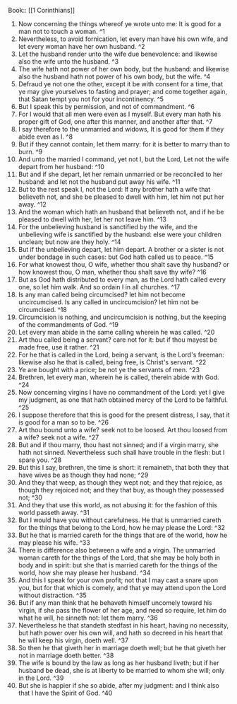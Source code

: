  Book:: [[1 Corinthians]]
 1. Now concerning the things whereof ye wrote unto me: It is good for a man not to touch a woman. ^1
 2. Nevertheless, to avoid fornication, let every man have his own wife, and let every woman have her own husband. ^2
 3. Let the husband render unto the wife due benevolence: and likewise also the wife unto the husband. ^3
 4. The wife hath not power of her own body, but the husband: and likewise also the husband hath not power of his own body, but the wife. ^4
 5. Defraud ye not one the other, except it be with consent for a time, that ye may give yourselves to fasting and prayer; and come together again, that Satan tempt you not for your incontinency. ^5
 6. But I speak this by permission, and not of commandment. ^6
 7. For I would that all men were even as I myself. But every man hath his proper gift of God, one after this manner, and another after that. ^7
 8. I say therefore to the unmarried and widows, It is good for them if they abide even as I. ^8
 9. But if they cannot contain, let them marry: for it is better to marry than to burn. ^9
 10. And unto the married I command, yet not I, but the Lord, Let not the wife depart from her husband: ^10
 11. But and if she depart, let her remain unmarried or be reconciled to her husband: and let not the husband put away his wife. ^11
 12. But to the rest speak I, not the Lord: If any brother hath a wife that believeth not, and she be pleased to dwell with him, let him not put her away. ^12
 13. And the woman which hath an husband that believeth not, and if he be pleased to dwell with her, let her not leave him. ^13
 14. For the unbelieving husband is sanctified by the wife, and the unbelieving wife is sanctified by the husband: else were your children unclean; but now are they holy. ^14
 15. But if the unbelieving depart, let him depart. A brother or a sister is not under bondage in such cases: but God hath called us to peace. ^15
 16. For what knowest thou, O wife, whether thou shalt save thy husband? or how knowest thou, O man, whether thou shalt save thy wife? ^16
 17. But as God hath distributed to every man, as the Lord hath called every one, so let him walk. And so ordain I in all churches. ^17
 18. Is any man called being circumcised? let him not become uncircumcised. Is any called in uncircumcision? let him not be circumcised. ^18
 19. Circumcision is nothing, and uncircumcision is nothing, but the keeping of the commandments of God. ^19
 20. Let every man abide in the same calling wherein he was called. ^20
 21. Art thou called being a servant? care not for it: but if thou mayest be made free, use it rather. ^21
 22. For he that is called in the Lord, being a servant, is the Lord's freeman: likewise also he that is called, being free, is Christ's servant. ^22
 23. Ye are bought with a price; be not ye the servants of men. ^23
 24. Brethren, let every man, wherein he is called, therein abide with God. ^24
 25. Now concerning virgins I have no commandment of the Lord: yet I give my judgment, as one that hath obtained mercy of the Lord to be faithful. ^25
 26. I suppose therefore that this is good for the present distress, I say, that it is good for a man so to be. ^26
 27. Art thou bound unto a wife? seek not to be loosed. Art thou loosed from a wife? seek not a wife. ^27
 28. But and if thou marry, thou hast not sinned; and if a virgin marry, she hath not sinned. Nevertheless such shall have trouble in the flesh: but I spare you. ^28
 29. But this I say, brethren, the time is short: it remaineth, that both they that have wives be as though they had none; ^29
 30. And they that weep, as though they wept not; and they that rejoice, as though they rejoiced not; and they that buy, as though they possessed not; ^30
 31. And they that use this world, as not abusing it: for the fashion of this world passeth away. ^31
 32. But I would have you without carefulness. He that is unmarried careth for the things that belong to the Lord, how he may please the Lord: ^32
 33. But he that is married careth for the things that are of the world, how he may please his wife. ^33
 34. There is difference also between a wife and a virgin. The unmarried woman careth for the things of the Lord, that she may be holy both in body and in spirit: but she that is married careth for the things of the world, how she may please her husband. ^34
 35. And this I speak for your own profit; not that I may cast a snare upon you, but for that which is comely, and that ye may attend upon the Lord without distraction. ^35
 36. But if any man think that he behaveth himself uncomely toward his virgin, if she pass the flower of her age, and need so require, let him do what he will, he sinneth not: let them marry. ^36
 37. Nevertheless he that standeth stedfast in his heart, having no necessity, but hath power over his own will, and hath so decreed in his heart that he will keep his virgin, doeth well. ^37
 38. So then he that giveth her in marriage doeth well; but he that giveth her not in marriage doeth better. ^38
 39. The wife is bound by the law as long as her husband liveth; but if her husband be dead, she is at liberty to be married to whom she will; only in the Lord. ^39
 40. But she is happier if she so abide, after my judgment: and I think also that I have the Spirit of God. ^40
